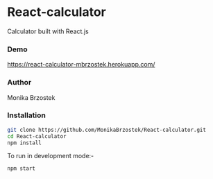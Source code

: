 # React-calculator
Calculator built with React.js


### Demo

https://react-calculator-mbrzostek.herokuapp.com/

### Author

Monika Brzostek


### Installation

```bash
git clone https://github.com/MonikaBrzostek/React-calculator.git
cd React-calculator
npm install
```

To run in development mode:-

```bash
npm start
```
